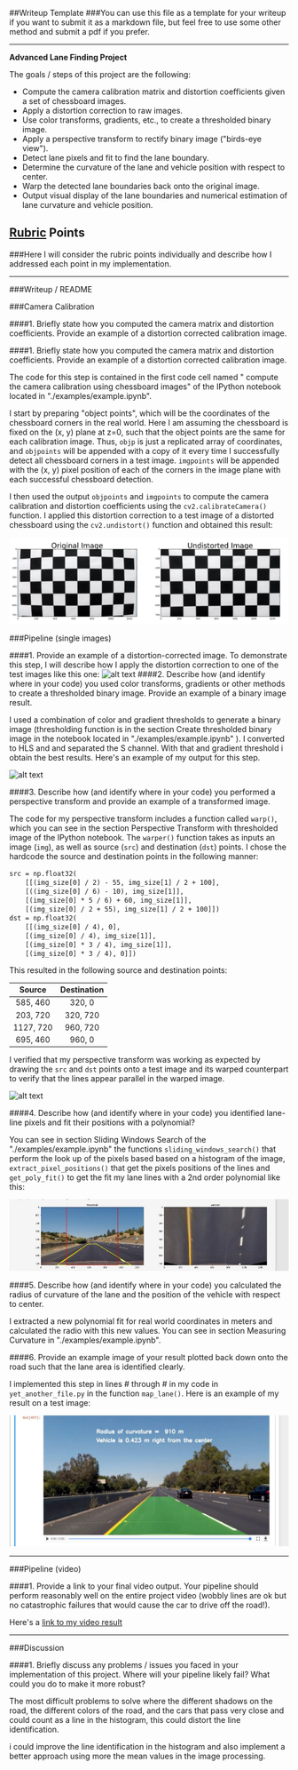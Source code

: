 ##Writeup Template
###You can use this file as a template for your writeup if you want to submit it as a markdown file, but feel free to use some other method and submit a pdf if you prefer.

---

**Advanced Lane Finding Project**

The goals / steps of this project are the following:

* Compute the camera calibration matrix and distortion coefficients given a set of chessboard images.
* Apply a distortion correction to raw images.
* Use color transforms, gradients, etc., to create a thresholded binary image.
* Apply a perspective transform to rectify binary image ("birds-eye view").
* Detect lane pixels and fit to find the lane boundary.
* Determine the curvature of the lane and vehicle position with respect to center.
* Warp the detected lane boundaries back onto the original image.
* Output visual display of the lane boundaries and numerical estimation of lane curvature and vehicle position.

[//]: # (Image References)

[image0]: ./images/undistort_output.png "Undistorted"
[image1]: ./images/undistort_example.png "Undistorted"
[image2]: ./images/combined_binary.jpg "Combined Binary"
[image3]: ./images/binary_combo_example.jpg "Binary Example"
[image4]: ./images/warped_example.jpg "Warp Example"
[image5]: ./images/final_result.jpg "Final Result"
[video1]: ./output.mp4 "Video"

## [Rubric](https://review.udacity.com/#!/rubrics/571/view) Points
###Here I will consider the rubric points individually and describe how I addressed each point in my implementation.  

---
###Writeup / README

###Camera Calibration

####1. Briefly state how you computed the camera matrix and distortion coefficients. Provide an example of a distortion corrected calibration image.

####1. Briefly state how you computed the camera matrix and distortion coefficients. Provide an example of a distortion corrected calibration image.

The code for this step is contained in the first code cell named " compute the camera calibration using chessboard images" of the IPython notebook located in "./examples/example.ipynb".  

I start by preparing "object points", which will be the coordinates of the chessboard corners in the real world. Here I am assuming the chessboard is fixed on the (x, y) plane at z=0, such that the object points are the same for each calibration image.  Thus, `objp` is just a replicated array of coordinates, and `objpoints` will be appended with a copy of it every time I successfully detect all chessboard corners in a test image.  `imgpoints` will be appended with the (x, y) pixel position of each of the corners in the image plane with each successful chessboard detection.  

I then used the output `objpoints` and `imgpoints` to compute the camera calibration and distortion coefficients using the `cv2.calibrateCamera()` function.  I applied this distortion correction to a test image of a distorted chessboard using the `cv2.undistort()` function and obtained this result: 

![alt text][image0]


###Pipeline (single images)

####1. Provide an example of a distortion-corrected image.
To demonstrate this step, I will describe how I apply the distortion correction to one of the test images like this one:
![alt text][image1]
####2. Describe how (and identify where in your code) you used color transforms, gradients or other methods to create a thresholded binary image.  Provide an example of a binary image result.

I used a combination of color and gradient thresholds to generate a binary image (thresholding function is in the section Create thresholded binary image in the notebook located in "./examples/example.ipynb"  ). I converted to HLS and and separated the S channel. With that and gradient threshold i obtain the best results. Here's an example of my output for this step.  

![alt text][image2]

####3. Describe how (and identify where in your code) you performed a perspective transform and provide an example of a transformed image.

The code for my perspective transform includes a function called `warp()`, which you can see in the section Perspective Transform with thresholded image of the IPython notebook.  The `warper()` function takes as inputs an image (`img`), as well as source (`src`) and destination (`dst`) points.  I chose the hardcode the source and destination points in the following manner:

```
src = np.float32(
    [[(img_size[0] / 2) - 55, img_size[1] / 2 + 100],
    [((img_size[0] / 6) - 10), img_size[1]],
    [(img_size[0] * 5 / 6) + 60, img_size[1]],
    [(img_size[0] / 2 + 55), img_size[1] / 2 + 100]])
dst = np.float32(
    [[(img_size[0] / 4), 0],
    [(img_size[0] / 4), img_size[1]],
    [(img_size[0] * 3 / 4), img_size[1]],
    [(img_size[0] * 3 / 4), 0]])

```
This resulted in the following source and destination points:

| Source        | Destination   | 
|:-------------:|:-------------:| 
| 585, 460      | 320, 0        | 
| 203, 720      | 320, 720      |
| 1127, 720     | 960, 720      |
| 695, 460      | 960, 0        |

I verified that my perspective transform was working as expected by drawing the `src` and `dst` points onto a test image and its warped counterpart to verify that the lines appear parallel in the warped image.

![alt text][image3]

####4. Describe how (and identify where in your code) you identified lane-line pixels and fit their positions with a polynomial?

You can see in section Sliding Windows Search of the "./examples/example.ipynb"  the functions `sliding_windows_search()` that perform the look up of the pixels based based on a histogram of the image, `extract_pixel_positions()` that get the pixels positions of the lines and `get_poly_fit()` to get the fit my lane lines with a 2nd order polynomial like this:

![alt text][image4]

####5. Describe how (and identify where in your code) you calculated the radius of curvature of the lane and the position of the vehicle with respect to center.

I extracted a new polynomial fit for real world coordinates in meters and calculated the radio with this new values.  You can see in section Measuring Curvature in "./examples/example.ipynb".

####6. Provide an example image of your result plotted back down onto the road such that the lane area is identified clearly.

I implemented this step in lines # through # in my code in `yet_another_file.py` in the function `map_lane()`.  Here is an example of my result on a test image:

![alt text][image5]

---

###Pipeline (video)

####1. Provide a link to your final video output.  Your pipeline should perform reasonably well on the entire project video (wobbly lines are ok but no catastrophic failures that would cause the car to drive off the road!).

Here's a [link to my video result](./output.mp4)

---

###Discussion

####1. Briefly discuss any problems / issues you faced in your implementation of this project.  Where will your pipeline likely fail?  What could you do to make it more robust?

The most difficult problems to solve where the different shadows on the road, the different colors of the road, and the cars that pass very close and could count as a line in the histogram, this could distort the line identification.

i could improve the line identification in the histogram and also implement a better approach using more the mean values in the image processing. 



